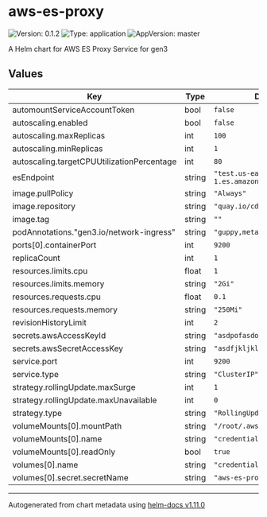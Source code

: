 # aws-es-proxy

![Version: 0.1.2](https://img.shields.io/badge/Version-0.1.2-informational?style=flat-square) ![Type: application](https://img.shields.io/badge/Type-application-informational?style=flat-square) ![AppVersion: master](https://img.shields.io/badge/AppVersion-master-informational?style=flat-square)

A Helm chart for AWS ES Proxy Service for gen3

## Values

| Key | Type | Default | Description |
|-----|------|---------|-------------|
| automountServiceAccountToken | bool | `false` |  |
| autoscaling.enabled | bool | `false` |  |
| autoscaling.maxReplicas | int | `100` |  |
| autoscaling.minReplicas | int | `1` |  |
| autoscaling.targetCPUUtilizationPercentage | int | `80` |  |
| esEndpoint | string | `"test.us-east-1.es.amazonaws.com"` |  |
| image.pullPolicy | string | `"Always"` |  |
| image.repository | string | `"quay.io/cdis/aws-es-proxy"` |  |
| image.tag | string | `""` |  |
| podAnnotations."gen3.io/network-ingress" | string | `"guppy,metadata,spark,tube"` |  |
| ports[0].containerPort | int | `9200` |  |
| replicaCount | int | `1` |  |
| resources.limits.cpu | float | `1` |  |
| resources.limits.memory | string | `"2Gi"` |  |
| resources.requests.cpu | float | `0.1` |  |
| resources.requests.memory | string | `"250Mi"` |  |
| revisionHistoryLimit | int | `2` |  |
| secrets.awsAccessKeyId | string | `"asdpofasdokj"` |  |
| secrets.awsSecretAccessKey | string | `"asdfjkljklj"` |  |
| service.port | int | `9200` |  |
| service.type | string | `"ClusterIP"` |  |
| strategy.rollingUpdate.maxSurge | int | `1` |  |
| strategy.rollingUpdate.maxUnavailable | int | `0` |  |
| strategy.type | string | `"RollingUpdate"` |  |
| volumeMounts[0].mountPath | string | `"/root/.aws"` |  |
| volumeMounts[0].name | string | `"credentials"` |  |
| volumeMounts[0].readOnly | bool | `true` |  |
| volumes[0].name | string | `"credentials"` |  |
| volumes[0].secret.secretName | string | `"aws-es-proxy"` |  |

----------------------------------------------
Autogenerated from chart metadata using [helm-docs v1.11.0](https://github.com/norwoodj/helm-docs/releases/v1.11.0)
